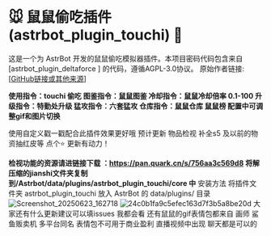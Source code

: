# 🐭 鼠鼠偷吃插件 (astrbot_plugin_touchi) 🎁

这是一个为 AstrBot 开发的鼠鼠偷吃模拟器插件。本项目密码代码包含来自 [astrbot_plugin_deltaforce
] 的代码，遵循AGPL-3.0协议。
原始作者链接: [[GitHub链接或其他来源](https://github.com/UyNewNas)]

**使用指令：touchi 偷吃 图鉴指令：鼠鼠图鉴 冷却指令：鼠鼠冷却倍率 0.1-100  升级指令：特勤处升级  猛攻指令：六套猛攻  仓库指令：鼠鼠仓库 鼠鼠榜 配置中可调整gif和图片切换**

使用自定义戳一戳配合此插件效果更好哦  预计更新  物品检视 补全s5 及以前的物资抽红皮等 点个⭐ 更新有动力！

**检视功能的资源请进链接下载 ：https://pan.quark.cn/s/756aa3c569d8 将解压缩的jianshi文件夹复制到/Astrbot/data/plugins/astrbot_plugin_touchi/core 中**
安装方法
将插件文件夹 astrbot_plugin_touchi 放入 AstrBot 的 data/plugins/ 目录
![Screenshot_20250623_162718](https://github.com/user-attachments/assets/b2c0cc22-7d12-491e-bbf7-9955da949aa0)
![24c0b1fa9c5efec163d7f3b5a8be20d](https://github.com/user-attachments/assets/8719fb3b-2dc9-4608-9ef2-69e78df2c0ec)
大家还有什么更新建议可以填issues 我都会看
还有鼠鼠的gif表情包都来自 画师 鲨鱼贩卖机 多平台同名 
表情包不可用于商业盈利 直播视频中出现 聊天都是可以的
